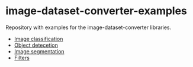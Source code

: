 # image-dataset-converter-examples
Repository with examples for the image-dataset-converter libraries.

* [Image classification](image_classification.md)
* [Object detecetion](object_detection.md)
* [Image segmentation](image_segmentation.md)
* [Filters](filters.md)
